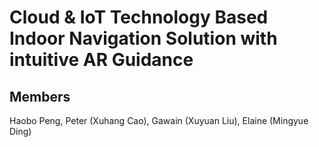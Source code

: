 # Cloud & IoT Technology Based Indoor Navigation Solution with intuitive AR Guidance

## Members
Haobo Peng, Peter (Xuhang Cao), Gawain (Xuyuan Liu), Elaine (Mingyue Ding)

